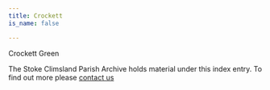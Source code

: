 ```yaml
---
title: Crockett
is_name: false

---
```


Crockett Green


The Stoke Climsland Parish Archive holds material under this index entry. To find out more please [contact us](/contact/)
